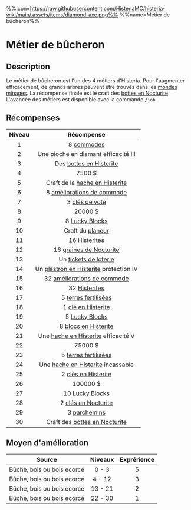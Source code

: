 %%icon=https://raw.githubusercontent.com/HisteriaMC/histeria-wiki/main/.assets/items/diamond-axe.png%%
%%name=Métier de bûcheron%%

# Métier de bûcheron
## Description
Le métier de bûcheron est l'un des 4 métiers d'Histeria. Pour l'augmenter efficacement, de grands arbres peuvent être trouvés dans les [mondes minages](https://histeria.fr/wiki/mondes/minage-servers).
La récompense finale est le craft des [bottes en Nocturite](https://histeria.fr/wiki/armures/nocturite-boots).
L'avancée des métiers est disponible avec la commande `/job`.

## Récompenses

| Niveau | Récompense |
|:---:|:---:|
| 1 | 8 [commodes](https://histeria.fr/wiki/blocs/drawer) |
| 2 | Une pioche en diamant efficacité III |
| 3 | Des [bottes en Histerite](https://histeria.fr/wiki/armures/histerite-boots) |
| 4 | 7500 $ |
| 5 | Craft de la [hache en Histerite](https://histeria.fr/wiki/outils/histerite-axe) |
| 6 | 8 [améliorations de commode](https://histeria.fr/wiki/objets/drawer-upgrade) |
| 7 | 3 [clés de vote](https://histeria.fr/wiki/clés/vote-key) |
| 8 | 20000 $ |
| 9 | 8 [Lucky Blocks](https://histeria.fr/wiki/blocs/lucky-block) |
| 10 | Craft du [planeur](https://histeria.fr/wiki/objets/hang-glider) |
| 11 | 16 [Histerites](https://histeria.fr/wiki/ressources/histerite) |
| 12 | 16 [graines de Nocturite](https://histeria.fr/wiki/ressources/nocturite-seed) |
| 13 | Un [tickets de loterie](https://histeria.fr/wiki/objets/lottery-ticket) |
| 14 | Un [plastron en Histerite](https://histeria.fr/wiki/armures/histerite-chestplate) protection IV |
| 15 | 32 [améliorations de commode](https://histeria.fr/wiki/objets/drawer-upgrade) |
| 16 | 32 [Histerites](https://histeria.fr/wiki/ressources/histerite) |
| 17 | 5 [terres fertilisées](https://histeria.fr/wiki/blocs/fertilized-dirt) |
| 18 | 1 [clé en Histerite](https://histeria.fr/wiki/clés/histerite-key) |
| 19 | 5 [Lucky Blocks](https://histeria.fr/wiki/blocs/lucky-block) |
| 20 | 8 [blocs en Histerite](https://histeria.fr/wiki/ressources/histerite-block) |
| 21 | Une [hache en Histerite](https://histeria.fr/wiki/outils/histerite-axe) efficacité V |
| 22 | 75000 $ |
| 23 | 5 [terres fertilisées](https://histeria.fr/wiki/blocs/fertilized-dirt) |
| 24 | Une [hache en Histerite](https://histeria.fr/wiki/outils/histerite-axe) incassable |
| 25 | 2 [clés en Histerite](https://histeria.fr/wiki/clés/histerite-key) |
| 26 | 100000 $ |
| 27 | 10 [Lucky Blocks](https://histeria.fr/wiki/blocs/lucky-block) |
| 28 | 2 [clés en Nocturite](https://histeria.fr/wiki/clés/nocturite-key) |
| 29 | 3 [parchemins](https://histeria.fr/wiki/objets/forge-note) |
| 30 | Craft des [bottes en Nocturite](https://histeria.fr/wiki/armures/nocturite-boots) |

## Moyen d'amélioration

| Source | Niveaux | Exprérience |
|:---:|:---:|:---:|
| Bûche, bois ou bois ecorcé | 0 - 3 | 5 |
| Bûche, bois ou bois ecorcé | 4 - 12 | 3 |
| Bûche, bois ou bois ecorcé | 13 - 21 | 2 |
| Bûche, bois ou bois ecorcé | 22 - 30 | 1 |
